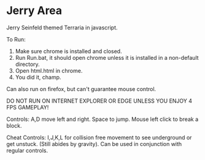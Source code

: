# Jerry Area
Jerry Seinfeld themed Terraria in javascript.

To Run:
1. Make sure chrome is installed and closed.
2. Run Run.bat, it should open chrome unless it is installed in a non-default directory.
3. Open html.html in chrome.
4. You did it, champ.

Can also run on firefox, but can't guarantee mouse control.

DO NOT RUN ON INTERNET EXPLORER OR EDGE UNLESS YOU ENJOY 4 FPS GAMEPLAY!

Controls:
A,D move left and right.
Space to jump.
Mouse left click to break a block.

Cheat Controls:
I,J,K,L for collision free movement to see underground or get unstuck. (Still abides by gravity).
Can be used in conjunction with regular controls.
